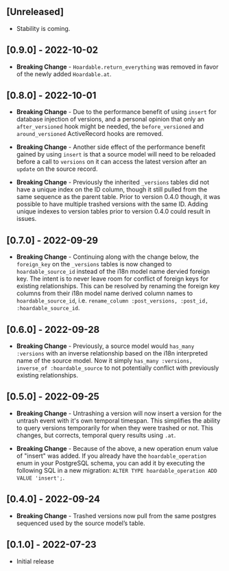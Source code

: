 ## [Unreleased]

- Stability is coming.

## [0.9.0] - 2022-10-02

- **Breaking Change** - `Hoardable.return_everything` was removed in favor of the newly added
  `Hoardable.at`.

## [0.8.0] - 2022-10-01

- **Breaking Change** - Due to the performance benefit of using `insert` for database injection of
  versions, and a personal opinion that only an `after_versioned` hook might be needed, the
  `before_versioned` and `around_versioned` ActiveRecord hooks are removed.

- **Breaking Change** - Another side effect of the performance benefit gained by using `insert` is
  that a source model will need to be reloaded before a call to `versions` on it can access the
  latest version after an `update` on the source record.

- **Breaking Change** - Previously the inherited `_versions` tables did not have a unique index on
  the ID column, though it still pulled from the same sequence as the parent table. Prior to version
  0.4.0 though, it was possible to have multiple trashed versions with the same ID. Adding unique
  indexes to version tables prior to version 0.4.0 could result in issues.

## [0.7.0] - 2022-09-29

- **Breaking Change** - Continuing along with the change below, the `foreign_key` on the `_versions`
  tables is now changed to `hoardable_source_id` instead of the i18n model name dervied foreign key.
  The intent is to never leave room for conflict of foreign keys for existing relationships. This
  can be resolved by renaming the foreign key columns from their i18n model name derived column
  names to `hoardable_source_id`, i.e. `rename_column :post_versions, :post_id, :hoardable_source_id`.

## [0.6.0] - 2022-09-28

- **Breaking Change** - Previously, a source model would `has_many :versions` with an inverse
  relationship based on the i18n interpreted name of the source model. Now it simply `has_many
  :versions, inverse_of :hoardable_source` to not potentially conflict with previously existing
  relationships.

## [0.5.0] - 2022-09-25

- **Breaking Change** - Untrashing a version will now insert a version for the untrash event with
  it's own temporal timespan. This simplifies the ability to query versions temporarily for when
  they were trashed or not. This changes, but corrects, temporal query results using `.at`.

- **Breaking Change** - Because of the above, a new operation enum value of "insert" was added. If
  you already have the `hoardable_operation` enum in your PostgreSQL schema, you can add it by
  executing the following SQL in a new migration: `ALTER TYPE hoardable_operation ADD VALUE
  'insert';`.

## [0.4.0] - 2022-09-24

- **Breaking Change** - Trashed versions now pull from the same postgres sequenced used by the
  source model’s table.

## [0.1.0] - 2022-07-23

- Initial release
